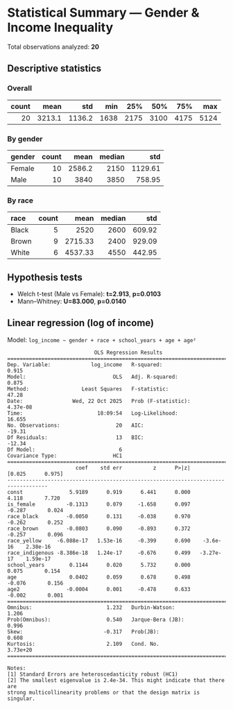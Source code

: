 # Statistical Summary — Gender & Income Inequality

Total observations analyzed: **20**

## Descriptive statistics

### Overall

|   count |   mean |    std |   min |   25% |   50% |   75% |   max |
|--------:|-------:|-------:|------:|------:|------:|------:|------:|
|      20 | 3213.1 | 1136.2 |  1638 |  2175 |  3100 |  4175 |  5124 |

### By gender

| gender   |   count |   mean |   median |     std |
|:---------|--------:|-------:|---------:|--------:|
| Female   |      10 | 2586.2 |     2150 | 1129.61 |
| Male     |      10 | 3840   |     3850 |  758.95 |

### By race

| race   |   count |    mean |   median |    std |
|:-------|--------:|--------:|---------:|-------:|
| Black  |       5 | 2520    |     2600 | 609.92 |
| Brown  |       9 | 2715.33 |     2400 | 929.09 |
| White  |       6 | 4537.33 |     4550 | 442.95 |

## Hypothesis tests

- Welch t-test (Male vs Female): **t=2.913**, **p=0.0103**
- Mann–Whitney: **U=83.000**, **p=0.0140**

## Linear regression (log of income)

Model: `log_income ~ gender + race + school_years + age + age²`

```
                            OLS Regression Results                            
==============================================================================
Dep. Variable:             log_income   R-squared:                       0.915
Model:                            OLS   Adj. R-squared:                  0.875
Method:                 Least Squares   F-statistic:                     47.28
Date:                Wed, 22 Oct 2025   Prob (F-statistic):           4.37e-08
Time:                        18:09:54   Log-Likelihood:                 16.655
No. Observations:                  20   AIC:                            -19.31
Df Residuals:                      13   BIC:                            -12.34
Df Model:                           6                                         
Covariance Type:                  HC1                                         
===================================================================================
                      coef    std err          z      P>|z|      [0.025      0.975]
-----------------------------------------------------------------------------------
const               5.9189      0.919      6.441      0.000       4.118       7.720
is_female          -0.1313      0.079     -1.658      0.097      -0.287       0.024
race_black         -0.0050      0.131     -0.038      0.970      -0.262       0.252
race_brown         -0.0803      0.090     -0.893      0.372      -0.257       0.096
race_yellow     -6.088e-17   1.53e-16     -0.399      0.690    -3.6e-16    2.38e-16
race_indigenous -8.386e-18   1.24e-17     -0.676      0.499   -3.27e-17    1.59e-17
school_years        0.1144      0.020      5.732      0.000       0.075       0.154
age                 0.0402      0.059      0.678      0.498      -0.076       0.156
age2               -0.0004      0.001     -0.478      0.633      -0.002       0.001
==============================================================================
Omnibus:                        1.232   Durbin-Watson:                   1.206
Prob(Omnibus):                  0.540   Jarque-Bera (JB):                0.996
Skew:                          -0.317   Prob(JB):                        0.608
Kurtosis:                       2.109   Cond. No.                     3.73e+20
==============================================================================

Notes:
[1] Standard Errors are heteroscedasticity robust (HC1)
[2] The smallest eigenvalue is 2.4e-34. This might indicate that there are
strong multicollinearity problems or that the design matrix is singular.
```